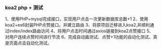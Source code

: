 ### koa2 php + 测试
1、使用PHP+mysql完成接口，实现用户点击一次更新数据库总数+1
2、使用koa2+es6封装PHP点赞接口。并建立路由
3、将原项目迁移进入koa2,并顺利通过index/index路由访问
4、将用户点击时间通过axios链接到koa2点赞接口 
5、对用户连续点赞时间进行节流
6、完成自动画测试、点赞+1功能的自动化测试、真是页面点击自动化测试。